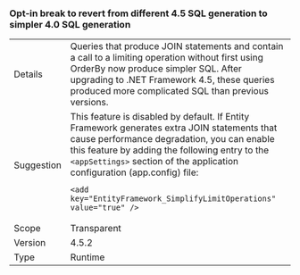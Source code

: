 ### Opt-in break to revert from different 4.5 SQL generation to simpler 4.0 SQL generation

|   |   |
|---|---|
|Details|Queries that produce JOIN statements and contain a call to a limiting operation without first using OrderBy now produce simpler SQL. After upgrading to .NET Framework 4.5, these queries produced more complicated SQL than previous versions.|
|Suggestion|This feature is disabled by default. If Entity Framework generates extra JOIN statements that cause performance degradation, you can enable this feature by adding the following entry to the <code>&lt;appSettings&gt;</code> section of the application configuration (app.config) file:<pre><code class="lang-xml">&lt;add key=&quot;EntityFramework_SimplifyLimitOperations&quot; value=&quot;true&quot; /&gt;&#13;&#10;</code></pre>|
|Scope|Transparent|
|Version|4.5.2|
|Type|Runtime|
